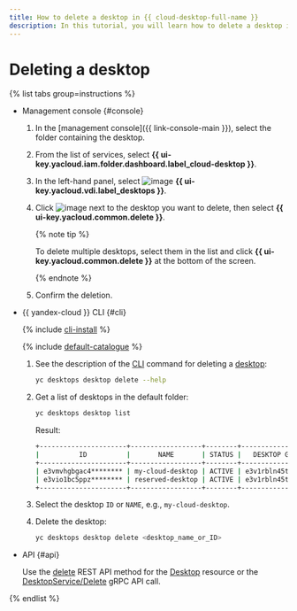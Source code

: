 ```yaml
---
title: How to delete a desktop in {{ cloud-desktop-full-name }}
description: In this tutorial, you will learn how to delete a desktop in {{ cloud-desktop-full-name }}.
---
```


# Deleting a desktop

{% list tabs group=instructions %}

- Management console {#console}

  1. In the [management console]({{ link-console-main }}), select the folder containing the desktop.
  1. From the list of services, select **{{ ui-key.yacloud.iam.folder.dashboard.label_cloud-desktop }}**.
  1. In the left-hand panel, select ![image](../../../_assets/console-icons/display.svg) **{{ ui-key.yacloud.vdi.label_desktops }}**.
  1. Click ![image](../../../_assets/console-icons/ellipsis.svg) next to the desktop you want to delete, then select **{{ ui-key.yacloud.common.delete }}**.

      {% note tip %}

      To delete multiple desktops, select them in the list and click **{{ ui-key.yacloud.common.delete }}** at the bottom of the screen.

      {% endnote %}

  1. Confirm the deletion.

- {{ yandex-cloud }} CLI {#cli}

  {% include [cli-install](../../../_includes/cli-install.md) %}

  {% include [default-catalogue](../../../_includes/default-catalogue.md) %}

  1. See the description of the [CLI](../../../cli/index.yaml) command for deleting a [desktop](../../../cloud-desktop/concepts/desktops-and-groups.md):

      ```bash
      yc desktops desktop delete --help
      ```

  1. Get a list of desktops in the default folder:

      ```bash
      yc desktops desktop list
      ```

      Result:

      ```bash
      +----------------------+------------------+--------+----------------------+---------------------+
      |          ID          |       NAME       | STATUS |   DESKTOP GROUP ID   |   CREATED (UTC-0)   |
      +----------------------+------------------+--------+----------------------+---------------------+
      | e3vmvhgbgac4******** | my-cloud-desktop | ACTIVE | e3v1rbln45tl******** | 2024-10-09 22:42:28 |
      | e3vio1bc5ppz******** | reserved-desktop | ACTIVE | e3v1rbln45tl******** | 2024-10-09 21:35:17 |
      +----------------------+------------------+--------+----------------------+---------------------+
      ```

  1. Select the desktop `ID` or `NAME`, e.g., `my-cloud-desktop`.
  1. Delete the desktop:

      ```bash
      yc desktops desktop delete <desktop_name_or_ID>
      ```

- API {#api}

  Use the [delete](../../api-ref/Desktop/delete.md) REST API method for the [Desktop](../../api-ref/Desktop/index.md) resource or the [DesktopService/Delete](../../api-ref/grpc/Desktop/delete.md) gRPC API call.

{% endlist %}
